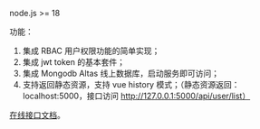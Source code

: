 node.js >= 18

功能：

1. 集成 RBAC 用户权限功能的简单实现；
2. 集成 jwt token 的基本套件；
3. 集成 Mongodb Altas 线上数据库，启动服务即可访问；
4. 支持返回静态资源，支持 vue history 模式；（静态资源返回：localhost:5000，接口访问 http://127.0.0.1:5000/api/user/list）

[在线接口文档](https://apifox.com/apidoc/shared-c0a3914c-08d9-48d9-9425-e845fc50a961)。
